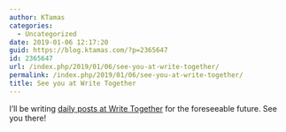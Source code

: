 ```yaml
---
author: KTamas
categories:
  - Uncategorized
date: 2019-01-06 12:17:20
guid: https://blog.ktamas.com/?p=2365647
id: 2365647
url: /index.php/2019/01/06/see-you-at-write-together/
permalink: /index.php/2019/01/06/see-you-at-write-together/
title: See you at Write Together
---
```


I&#8217;ll be writing [daily posts at Write Together](https://writetogether.space/users/ktamas) for the foreseeable future. See you there!
